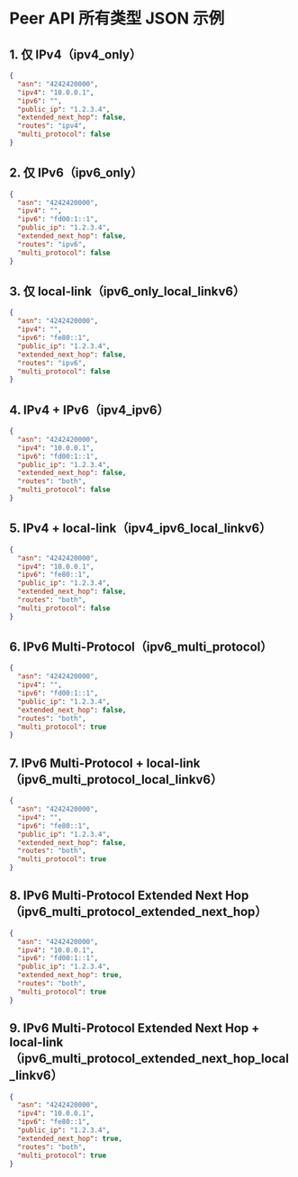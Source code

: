 # Peer API 所有类型 JSON 示例

## 1. 仅 IPv4（ipv4_only）
```json
{
  "asn": "4242420000",
  "ipv4": "10.0.0.1",
  "ipv6": "",
  "public_ip": "1.2.3.4",
  "extended_next_hop": false,
  "routes": "ipv4",
  "multi_protocol": false
}
```

## 2. 仅 IPv6（ipv6_only）
```json
{
  "asn": "4242420000",
  "ipv4": "",
  "ipv6": "fd00:1::1",
  "public_ip": "1.2.3.4",
  "extended_next_hop": false,
  "routes": "ipv6",
  "multi_protocol": false
}
```

## 3. 仅 local-link（ipv6_only_local_linkv6）
```json
{
  "asn": "4242420000",
  "ipv4": "",
  "ipv6": "fe80::1",
  "public_ip": "1.2.3.4",
  "extended_next_hop": false,
  "routes": "ipv6",
  "multi_protocol": false
}
```

## 4. IPv4 + IPv6（ipv4_ipv6）
```json
{
  "asn": "4242420000",
  "ipv4": "10.0.0.1",
  "ipv6": "fd00:1::1",
  "public_ip": "1.2.3.4",
  "extended_next_hop": false,
  "routes": "both",
  "multi_protocol": false
}
```

## 5. IPv4 + local-link（ipv4_ipv6_local_linkv6）
```json
{
  "asn": "4242420000",
  "ipv4": "10.0.0.1",
  "ipv6": "fe80::1",
  "public_ip": "1.2.3.4",
  "extended_next_hop": false,
  "routes": "both",
  "multi_protocol": false
}
```

## 6. IPv6 Multi-Protocol（ipv6_multi_protocol）
```json
{
  "asn": "4242420000",
  "ipv4": "",
  "ipv6": "fd00:1::1",
  "public_ip": "1.2.3.4",
  "extended_next_hop": false,
  "routes": "both",
  "multi_protocol": true
}
```

## 7. IPv6 Multi-Protocol + local-link（ipv6_multi_protocol_local_linkv6）
```json
{
  "asn": "4242420000",
  "ipv4": "",
  "ipv6": "fe80::1",
  "public_ip": "1.2.3.4",
  "extended_next_hop": false,
  "routes": "both",
  "multi_protocol": true
}
```

## 8. IPv6 Multi-Protocol Extended Next Hop（ipv6_multi_protocol_extended_next_hop）
```json
{
  "asn": "4242420000",
  "ipv4": "10.0.0.1",
  "ipv6": "fd00:1::1",
  "public_ip": "1.2.3.4",
  "extended_next_hop": true,
  "routes": "both",
  "multi_protocol": true
}
```

## 9. IPv6 Multi-Protocol Extended Next Hop + local-link（ipv6_multi_protocol_extended_next_hop_local_linkv6）
```json
{
  "asn": "4242420000",
  "ipv4": "10.0.0.1",
  "ipv6": "fe80::1",
  "public_ip": "1.2.3.4",
  "extended_next_hop": true,
  "routes": "both",
  "multi_protocol": true
}
```
